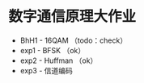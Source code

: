 # 数字通信原理大作业

* BhH1 - 16QAM   （todo：check）
* exp1 - BFSK    （ok）
* exp2 - Huffman （ok）
* exp3 - 信道编码